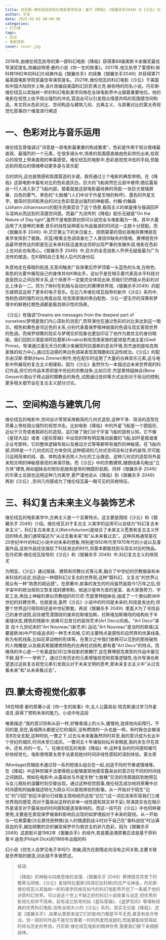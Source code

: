 ```yaml
---
title: 丹尼斯·维伦纽瓦的科幻电影美学杂谈：基于《降临》、《银翼杀手2049》与《沙丘》分析
author: 子夫
date: 2025-05-01 00:00:00
categories: 
- 引力波
tags:
- 社论
- 电影赏析
cover: cover.jpg
---
```


2016年,由维伦纽瓦执导的第一部科幻电影《降临》获得第89届奥斯卡金像奖最佳导演奖提名,改编自特德·姜的小说《你一生的故事》。2017年,他又执导了雷德利·斯科特1982年的科幻片经典作品《银翼杀手》的续集《银翼杀手2049》并获得第71届英国电影学院奖最佳导演奖提名。2021年,维伦纽瓦的科幻电影《沙丘》于美国和中国大陆同步上映,该片改编自美国科幻巨匠弗兰克·赫伯特的同名小说。丹尼斯·维伦纽瓦以其独树一帜的科幻电影美学风格在全球电影界中占据着重要地位。他的电影在视觉上给予观众强烈的冲击,营造出可以引发观众情感共鸣的氛围感空间构造。本文将从色彩对比、空间构造与建筑几何、古典主义、与原著对比的蒙太奇视觉化叙事四个维度进行阐述

# 一、色彩对比与音乐运用

维伦纽瓦曾强调过"诗意是一部电影最重要的构成要素"。色彩是作用于观众情绪最直观、最强烈的一个元素。在很多镜头中,场景的氛围感直接由色彩烘托出来,给观众的视觉上带来直观的审美感受。维伦纽瓦的电影中,色彩是视觉冲击的手段,但能达到将观众的情绪牵动更多是与音乐配

合的烘托,这也是情感和氛围营造的关键。我将通过三个电影的典型举例。在《降临》这部电影中最有对比的色彩是灰白。巨大的飞船突然在云层中悬停,随后露易丝一行人进入到了飞船内部。接着就是这部电影最经典的场面:一张巨大玻璃屏幕、白色的雾气、黑色的"七肢桶"(人们中对于外星生物的称呼)、墨色的外星文字。极简的空间和黑白的对比色彩营造出强烈的神秘感。约翰·约翰森(Jóhann·Jóhannsson)的配乐完美契合了这个场景,极简主义的单旋律与强调回声与混响从而达到的深邃空间感。而最广为流传的《降临》配乐无疑是"On the Nature of Day light",虽然不是电影原创但可以说完全与电影融为一体。其中大量运用了大提琴的演奏,音乐的线性延伸感与作品强调的时间这一主题十分搭配。而《银翼杀手 2049》中,茫茫黄尘下的末日废土、阴雨蒙蒙的霓虹夜晚将赛博朋克美学发挥到了极致。灰蓝/橙黄主色调具象化了人类信仰缺失的情境。赛博朋克作品最早想传达的即是在近未来科技迅速发达但却出现严重的发展失调,电影在色彩上也对此也有用心。《银翼杀手 2049》中,巨大的全息投影人乔伊无疑是最为广为流传的塑造。在K得知自己复制人后代的身份后

失意地走在昏暗的街道,无意间触发广告效果后乔伊顶着一头蓝色的头发,在粉色、紫色的光雾中展现自己的身体并向K伸出手。这似乎是在暗示着代表高水平科技对底层民众之间压榨关系,这个场景不一定能完全体现出来,但我们仍然能从色彩的对比上体会一二。而为了映衬在机械与自动化的赛博世界观,《银翼杀手2049》的配乐就明显运用了更多的电子音乐。在近几年维伦纽瓦指导的新作《沙丘》系列中,饱和色调的强烈对比再度出现,哈克南家族的黑白配色、沙丘一望无尽的深黄和梦境中的鲜艳红橙色调都是极具辨识性的场景。

《沙丘》有强调"Dreams are messages from the deepest part of ourselves(梦境是我们内心深处的消息)",而导演也在通过色彩的对比来达到这一暗示。橙色和黄色是邻近色的关系,分别代表着保罗精神层面的色调与现实客观世界的色调。而保罗频繁的现实与梦境交织现象也更加印证了他作为救世主的身份暗喻。我们回到沙漠星球阿拉基斯(Arrakis)和哈克南家族的星球是杰迪主星(Giedi Prime)。导演通过漫无天日的黄沙来展现阿拉基斯的恶劣环境,而杰迪则是哈克南家族的权力中心,通过压迫感的黑白色调来表现其残酷和压迫性统治。《沙丘》的配乐由汉斯·季默(Hans Zimmer)制作,他在配乐时运用了大量的古典音乐元素,这与电影中所展现的复古主义相谋和。因为《沙丘》虽然作为一本描述远未来世界观的科幻作品,但它的作品本质却是中世纪的宗教战争,比如贝尼·杰瑟里特姐妹会(Bene Gesserit)类似于拜占庭时期教会的角色,试图通过信仰等方式达到对于政治的控制,更多相关细节会在复古主义部分讨论。

# 二、空间构造与建筑几何

维伦纽瓦的电影中,空间设计常常采用极简的几何式造型,这种干净、简洁的造型在荧幕上带给观众强烈的视觉冲击。比如电影《降临》中的外星飞船是一个圆弧形,近似于贝壳或者鹅卵石的造型。这打破了我们对于宇宙飞船的固有认知。它不像《星球大战》或者《星际穿越》中出现的带有明显推动装置的飞船,如歼星舰或者企业号那样。它的整体逻辑布局以及推动方式等等都带有强烈的神秘感。在飞船内部,同样是一个几何式的正方体空间,这种密闭的几何式空间没有过多的装饰,尽可能只运用简单的线、面、体构造来去除人为化的工业痕迹。这种几何式的造型将外星未知文明的神秘感表现的淋漓尽致。而《沙丘》中的宗教建筑,硬朗线条勾勒出"立方体"建筑,再如姐妹会的矩形航舰和皇帝的椭圆形航舰。同样《银翼杀手 2049》的华莱士总部也运用这种几何美学,更严谨地说从《降临》到《银翼杀手 2049》再到《沙丘》,空间几何感成为了维伦纽瓦最一眼可见的风格特征。

# 三、科幻复古未来主义与装饰艺术

维伦纽瓦的电影美学中,古典主义是一个显著特点。这主要是围绕《沙丘》和《银 翼杀手 2049》介绍。维伦纽瓦对于复古主 义美学的运用可以总结为"科幻复古未来主义"。科幻复古未来主义(Retrofuturism)是结合了未来主义愿景和复古主义怀旧的特点,我们通常描述为"从过去看未来"和"从未来看过去"。这种风格通常是在20世纪中叶的科幻小说中对未来的想象,特别是1950年代至1970年代的小说以及漫画作品,这些作品往往描绘了科技发达的时代,但基本都能找到与现实对应的物品。在丹尼斯·维伦纽瓦指导的《沙丘》和《银翼杀手 2049》中,科幻复古主义的体现尤

为明显。《沙丘》通过服装、建筑和宗教仪式等元素,融合了中世纪的宗教服装和未来科技的设定,创造出一种既科幻又复古的世界观,这种"既科幻、又复古"的世界让观众有一种"熟悉的疏远感"。在原著中,故事的发生的时间虽然是距今1万年之后,但宇宙中的统治规则又恢复成封建帝制。帕迪沙皇帝为首的皇室、各大家族势力、宇航工会,再加上神秘的类似宗教组织的贝尼·杰瑟里特姐妹会,组成了一个类似欧洲中世纪的封建世界。也就是说,虽然《沙丘》小说中的时间是未来的,科技是发达的,但整个世界运行规则却还是中世纪那套。再说《银翼杀手 2049》里面,K为了寻找自己的身世谜团,前往被荒漠围绕的废弃拉斯维加斯。拉斯维加斯赌场的结构处于半废墟状态,建筑的残骸中,依稀可见昔日的装饰艺术(Art Deco)风格。"Art Deco"演变 自十九世纪末的"Art Nouveau"(新艺术) 运动,"Art Nouveau"是当时的欧美(主要是欧洲)中产阶级追求的一种艺术风格,它的主要特点是感性的自然界的优美线条,称为有机线条,比如花草动物的形体等。在黄沙之中我们依稀可以见到的那些破败的人物雕塑,以及极具希腊建筑特色的古典柱式结构,都有着"Art Deco"的特点。而赌场的中心是一个有着虚拟3D立体投影的歌舞厅,这在赛博朋克类型的作品中屡见不鲜,就不一一举例了。通过已有历史的元素增强视觉和叙事逻辑性,也许导演也希望透过这些复古视觉元素引发观众对于未来文明的思考,即未来复古主义中"从过去看未来"和"从未来看过去"。

# 四.蒙太奇视觉化叙事

58在特德·姜的原著小说《你一生的故事》中,主人公露易丝·班克斯通过学习外星语言,获得了预知未来的能力。小说中有这段

唯美描述:"我的意识则和从前一样,好像香烟上的火头,缓慢地,连续地向前爬行。不同的是,现在,香烟两头都是记忆的烟灰,没有燃烧的一头也是一样。有时我也会被语言B完全支配,这种时刻,一瞥之下,过去与未来轰轰然同时并至,我的意识成为长达半个世纪的烟灰,时间未至已成灰。一瞥间五十年诸般纷纭并发眼底,我的余生尽在其中。还有,你的一生。"。在维伦纽瓦的电影《降临》中,这种复杂的时间感知被巧妙地视觉化。电影使用蒙太奇手法表现她对时间非线性感知的深刻体验。蒙太奇

(Montage)剪辑技术通过将一系列短镜头组合在一起,创造不同的节奏或情绪等。在《降临》中这种剪辑手法使得观众能够直观地感受露易丝的意识在不同的时间线之间跳跃。例如在电影中,从露易丝与外星生物"七肢桶"交流的场景跳跃到她预见与女儿相处的温馨时刻交替出现。通过这种视觉叙事,维伦纽瓦成功地将原著中对时间感知的抽象描述转化为观众可以直观体验的影像。从一开始对于陌生"记忆"的"闪回"到后半部分已经能主观地经历这些"记忆"(这一词应该来形容我们三维世界观的感受,而对于露易丝这样的非单一线性感知其实并不妥),导演其实也在暗示外星语言对于露易丝的时间感知是逐渐影响的。而这一技巧在《沙丘》中也同样被使用,主要是在表现保罗被香料影响后出现的如梦境般对于未来的窥视。从一开始与一位弗雷曼(沙丘原住民种族)女人的偶遇到战斗时对于自己在"香料战役"时沾满双血的手,越加频繁的交织展现保罗作为救世主的非凡色彩。因为《银翼杀手 2049》这部影片是1982年《银翼杀手》的续作,若是要追溯原著应该是基于菲利普·K·迪克(PhilipK·Dick)的1968年出版的科

幻小说《仿生人会梦见电子羊吗?》改编,因为在剧情走向没有之间关联,主要关联是世界观的塑造,对此就不多做赘述。

> 结语:
>
> 《降临》的神秘与四维思维的浪漫、《银翼杀手 2049》赛博朋克背景下的繁荣与阴暗、《沙丘》星球阿拉基斯(同译厄拉科斯)的庄严与神圣。丹尼斯·维伦纽瓦以其独树一帜的美学风格在如今的科幻电影界开创了一条属于他的诗意科幻世界。可以说这个世上不缺乏好的科幻小说故事与设定,但优秀的影视化却并不简单。前有诺兰执导的如《星际穿越》、《盗梦空间》等堪称经典的优秀科幻电影,现有全球大火的《沙丘》系列。其实无论是《降临》、还是《银翼杀手》,如果从票房来说它们的影响力都是平平无奇,甚至有些许惨淡。但一部好的作品不是仅仅靠着一时的热度而成就的,而是要能经受得起时间与历史的考验。丹尼斯·维伦纽瓦电影的精神世界,需要我们静下来细细品味。